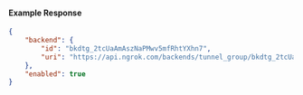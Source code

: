 <!-- Code generated for API Clients. DO NOT EDIT. -->

#### Example Response

```json
{
	"backend": {
		"id": "bkdtg_2tcUaAmAszNaPMwv5mfRhtYXhn7",
		"uri": "https://api.ngrok.com/backends/tunnel_group/bkdtg_2tcUaAmAszNaPMwv5mfRhtYXhn7"
	},
	"enabled": true
}
```
